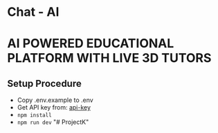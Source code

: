 # Chat - AI
# AI POWERED EDUCATIONAL PLATFORM WITH LIVE 3D TUTORS

## Setup Procedure

- Copy .env.example to .env
- Get API key from: [api-key](https://aistudio.google.com/app/apikey)
- `npm install`
- `npm run dev`
"# ProjectK" 
